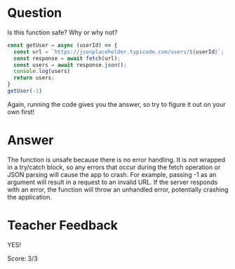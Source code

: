# Question

Is this function safe? Why or why not?

```js
const getUser = async (userId) => {
  const url = `https://jsonplaceholder.typicode.com/users/${userId}`;
  const response = await fetch(url);
  const users = await response.json();
  console.log(users)
  return users;
}
getUser(-1)
```

Again, running the code gives you the answer, so try to figure it out on your own first!

# Answer
The function is unsafe because there is no error handling. It is not wrapped in a try/catch block, so any errors that occur during the fetch operation or JSON parsing will cause the app to crash. For example, passing -1 as an argument will result in a request to an invalid URL. If the server responds with an error, the function will throw an unhandled error, potentially crashing the application.

# Teacher Feedback

YES!

Score: 3/3